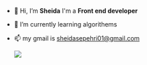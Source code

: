 - 👋 Hi, I’m **Sheida** I'm a **Front end developer**
- 🌱 I’m currently learning algorithems
- 📫 my gmail is sheidasepehri01@gmail.com

  <a href="https://skillicons.dev">
    <img src="https://skillicons.dev/icons?i=js,html,css,tailwind,react,webpack,typescript" />
  </a>

  

<!---
SheidaSepehri01/SheidaSepehri01 is a ✨ special ✨ repository because its `README.md` (this file) appears on your GitHub profile.
You can click the Preview link to take a look at your changes.
--->
